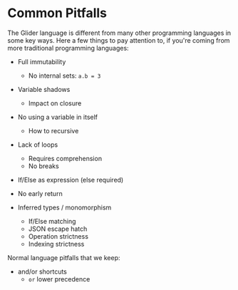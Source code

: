 # Common Pitfalls

The Glider language is different from many other programming languages
in some key ways. Here a few things to pay attention to, if you're
coming from more traditional programming languages:

- Full immutability
  - No internal sets: `a.b = 3`

- Variable shadows
  - Impact on closure

- No using a variable in itself
  - How to recursive

- Lack of loops
  - Requires comprehension
  - No breaks

- If/Else as expression (else required)

- No early return

- Inferred types / monomorphism
  - If/Else matching
  - JSON escape hatch
  - Operation strictness
  - Indexing strictness


Normal language pitfalls that we keep:

- and/or shortcuts
  - `or` lower precedence
